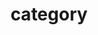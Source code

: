 ---
title : category
layout : categoryes
permalink: /categoryes/
author_profile: true
sidebar_main: true
---